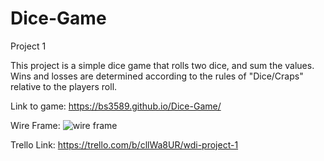 # Dice-Game
Project 1

This project is a simple dice game that rolls two dice, and sum the values. Wins and losses are determined according to the rules of "Dice/Craps" relative to the players roll.

Link to game:
https://bs3589.github.io/Dice-Game/


Wire Frame:
![wire frame](http://i.imgur.com/ZWciJ92.jpg)


Trello Link:
https://trello.com/b/cllWa8UR/wdi-project-1


